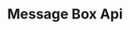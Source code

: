 ---
title: "Message Box Api"
url: /apidocs-mxsdk/apidocs/extensibility-api/web/messagebox-api/
weight: 7
---